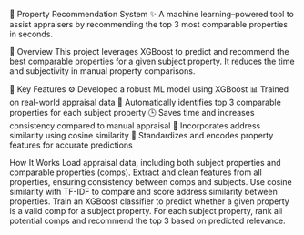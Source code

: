 🏡 Property Recommendation System
✨ A machine learning–powered tool to assist appraisers by recommending the top 3 most comparable properties in seconds.

📌 Overview
This project leverages XGBoost to predict and recommend the best comparable properties for a given subject property. It reduces the time and subjectivity in manual property comparisons.

🚀 Key Features
⚙️ Developed a robust ML model using XGBoost
📊 Trained on real-world appraisal data
🧠 Automatically identifies top 3 comparable properties for each subject property
🕒 Saves time and increases consistency compared to manual appraisal
📍 Incorporates address similarity using cosine similarity
🧼 Standardizes and encodes property features for accurate predictions

How It Works
Load appraisal data, including both subject properties and comparable properties (comps).
Extract and clean features from all properties, ensuring consistency between comps and subjects.
Use cosine similarity with TF-IDF to compare and score address similarity between properties.
Train an XGBoost classifier to predict whether a given property is a valid comp for a subject property.
For each subject property, rank all potential comps and recommend the top 3 based on predicted relevance.

